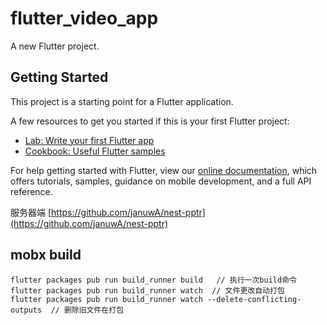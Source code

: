 # flutter_video_app

A new Flutter project.

## Getting Started

This project is a starting point for a Flutter application.

A few resources to get you started if this is your first Flutter project:

- [Lab: Write your first Flutter app](https://flutter.dev/docs/get-started/codelab)
- [Cookbook: Useful Flutter samples](https://flutter.dev/docs/cookbook)

For help getting started with Flutter, view our 
[online documentation](https://flutter.dev/docs), which offers tutorials, 
samples, guidance on mobile development, and a full API reference.

服务器端 [https://github.com/januwA/nest-pptr](https://github.com/januwA/nest-pptr)


## mobx build
```
flutter packages pub run build_runner build   // 执行一次build命令
flutter packages pub run build_runner watch  // 文件更改自动打包
flutter packages pub run build_runner watch --delete-conflicting-outputs  // 删除旧文件在打包
```